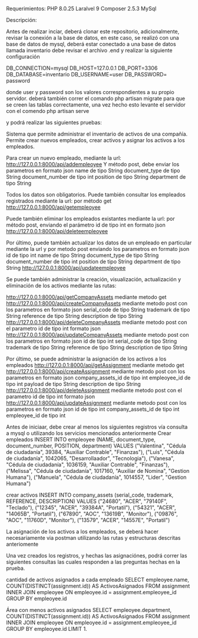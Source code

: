 Requerimientos: 
PHP 8.0.25
Laralvel 9
Composer 2.5.3
MySql

Descripción:

Antes de realizar inciar, deberá clonar este repositorio, 
adicionalmente, revisar la conexión a la base de datos, 
en este caso, se realizó con una base de datos de mysql,
deberá estar conectado a una base de datos llamada inventario
debe revisar el archivo .end y realizar la siguiente configuración

DB_CONNECTION=mysql
DB_HOST=127.0.0.1
DB_PORT=3306
DB_DATABASE=inventario
DB_USERNAME=user
DB_PASSWORD= password

donde user y password son los valores correspondientes a su propio servidor.
deberá también correr el comando 
php artisan migrate para que se creen las tablas correctamente, una vez hecho esto
levante el servidor con el comendo
php artisan serve

y podrá realizar las siguientes pruebas:

Sistema que permite administrar el inventario de activos de una compañía.
Permite crear nuevos empleados, crear activos y asignar los activos a los empleados.

Para crear un nuevo empleado, mediante la url:
http://127.0.0.1:8000/api/addempleoyee 
Y método post, debe enviar los parametros en formato json 
name de tipo String
document_type de tipo String 
document_number de tipo int
position de tipo String
department de tipo String 

Todos los datos son obligatorios.
Puede también consultar los empleados registrados mediante la url:
por método get
http://127.0.0.1:8000/api/getempleoyee

Puede también eliminar los empleados existantes mediante la url:
por método post, enviando el parámetro id de tipo int en formato json 
http://127.0.0.1:8000/api/deleteempleoyee

Por último, puede también actualizar los datos de un empleado en particular
mediante la url y por metodo post
enviando los parametros en formato json 
id de tipo int
name de tipo String
document_type de tipo String 
document_number de tipo int
position de tipo String
department de tipo String 
http://127.0.0.1:8000/api/updateempleoyee

Se puede también administrar la creación, visualización, actualización
y eliminación de los activos mediante las rutas:

http://127.0.0.1:8000/api/getCompanyAssets
mediante metodo get
http://127.0.0.1:8000/api/createCompanyAssets
mediante metodo post con los parametros en formato json 
serial_code de tipo String
trademark de tipo String
reference de tipo String
description de tipo String
http://127.0.0.1:8000/api/deleteCompanyAssets
mediante metodo post con el parametro id de tipo int formato json
http://127.0.0.1:8000/api/updateCompanyAssets
mediante metodo post con los parametros en formato json
id de tipo int
serial_code de tipo String
trademark de tipo String
reference de tipo String
description de tipo String

Por último, se puede administrar la asignación de los activos a los empleados
http://127.0.0.1:8000/api/getAssignment
mediante metodo get
http://127.0.0.1:8000/api/createAssignment
mediante metodo post con los parametros en formato json 
company_assets_id de tipo int
empleoyee_id de tipo int
payload de tipo String
description de tipo String
http://127.0.0.1:8000/api/deleteAssignment
mediante metodo post con el parametro id de tipo int formato json
http://127.0.0.1:8000/api/updateAssignment
mediante metodo post con los parametros en formato json
id de tipo int
company_assets_id de tipo int
empleoyee_id de tipo int


Antes de iniciaar, debe crear al menos los siguientes registros vía consulta
a mysql o utilizando los servicios mencionados anteriormente
Crear empleados
INSERT INTO empleoyee (NAME, document_type, document_number, POSITION, department)
VALUES ("Valentina", "Cédula de ciudadanía", 39384, "Auxiliar Contrable", "Finanzas"),
("Luis", "Cédula de ciudadanía", 1042065, "Desarrollaador", "Tecnologia"),
("Vanesa", "Cédula de ciudadanía", 1036159, "Auxiliar Contrable", "Finanzas"),
("Melissa", "Cédula de ciudadanía", 1017160, "Auxiliar de Nomina", "Gestion Humana"),
("Manuela", "Cédula de ciudadanía", 1014557, "Lider", "Gestion Humana")

crear activos 
INSERT INTO company_assets (serial_code, trademark, REFERENCE, DESCRIPTION)
VALUES ("24680", "ACER", "79140F", "Teclado"),
("12345", "ACER", "39384A", "Portatil"),
("54321", "ACER", "14065B", "Portatil"),
("67890", "AOC", "13619B", "Monitor"),
("09876", "AOC", "11760D", "Monitor"),
("13579", "ACER", "14557E", "Portatil")

La asignación de los activos a los empleados, se deberá hacer necesariamente 
via postman utilizando las rutas y estructuras descritas anteriomente 

Una vez creados los registros, y hechas las asignaciónes, podrá
correr las siguientes consultas las cuales responden a las preguntas
hechas en la prueba.

cantidad de activos asignados a cada empleado
SELECT empleoyee.name, COUNT(DISTINCT(assignment.id)) AS ActivosAsignados FROM assignment 
INNER JOIN empleoyee ON empleoyee.id = assignment.empleoyee_id
GROUP BY empleoyee.id

Área con menos activos asignados
SELECT  empleoyee.department, COUNT(DISTINCT(assignment.id)) AS ActivosAsignados FROM assignment 
INNER JOIN empleoyee ON empleoyee.id = assignment.empleoyee_id
GROUP BY empleoyee.id
LIMIT 1.

